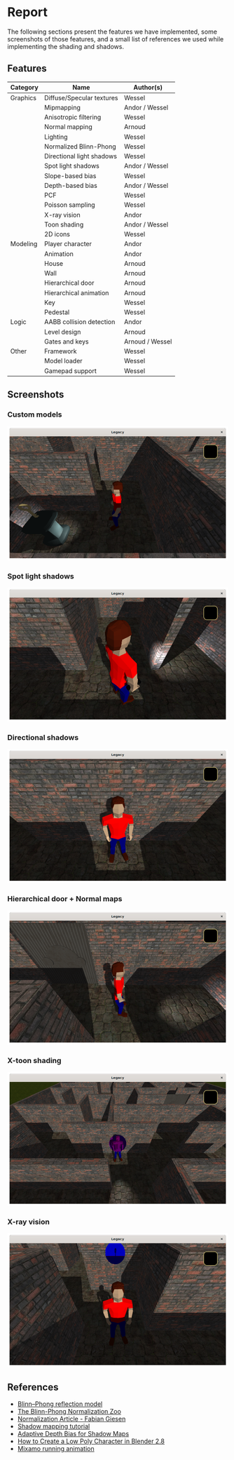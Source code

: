 # Report

The following sections present the features we have implemented, some screenshots of those features, and a small list
of references we used while implementing the shading and shadows.

## Features

| Category | Name                      | Author(s)       |
| -------- | ------------------------- | ----------------|
| Graphics | Diffuse/Specular textures | Wessel          |
|          | Mipmapping                | Andor / Wessel  |
|          | Anisotropic filtering     | Wessel          |
|          | Normal mapping            | Arnoud          |
|          | Lighting                  | Wessel          |
|          | Normalized Blinn-Phong    | Wessel          |
|          | Directional light shadows | Wessel          |
|          | Spot light shadows        | Andor / Wessel  |
|          | Slope-based bias          | Wessel          |
|          | Depth-based bias          | Andor / Wessel  |
|          | PCF                       | Wessel          |
|          | Poisson sampling          | Wessel          |
|          | X-ray vision              | Andor           |
|          | Toon shading              | Andor / Wessel  |
|          | 2D icons                  | Wessel          |
| Modeling | Player character          | Andor           |
|          | Animation                 | Andor           |
|          | House                     | Arnoud          |
|          | Wall                      | Arnoud          |
|          | Hierarchical door         | Arnoud          |
|          | Hierarchical animation    | Arnoud          |
|          | Key                       | Wessel          |
|          | Pedestal                  | Wessel          |
| Logic    | AABB collision detection  | Andor           |
|          | Level design              | Arnoud          |
|          | Gates and keys            | Arnoud / Wessel |
| Other    | Framework                 | Wessel          |
|          | Model loader              | Wessel          |
|          | Gamepad support           | Wessel          |

## Screenshots

### Custom models

![](images/custom_models.png)

### Spot light shadows

![](images/spot_light_shadow.png)

### Directional shadows

![](images/directional_shadows.png)

### Hierarchical door + Normal maps

![](images/hierarchical_door.png)

### X-toon shading

![](images/x-toon_shading.png)

### X-ray vision

![](images/x-ray_vision.png)

## References

- [Blinn–Phong reflection model](https://en.wikipedia.org/wiki/Blinn%E2%80%93Phong_reflection_model)
- [The Blinn-Phong Normalization Zoo](http://www.thetenthplanet.de/archives/255)
- [Normalization Article - Fabian Giesen](http://www.farbrausch.de/~fg/stuff/phong.pdf)
- [Shadow mapping tutorial](http://www.opengl-tutorial.org/intermediate-tutorials/tutorial-16-shadow-mapping/)
- [Adaptive Depth Bias for Shadow Maps](http://jcgt.org/published/0003/04/08/paper-lowres.pdf)
- [How to Create a Low Poly Character in Blender 2.8](https://youtu.be/Ljl_QFs9xhE)
- [Mixamo running animation](https://www.mixamo.com/#/?limit=1&page=1&query=running)
